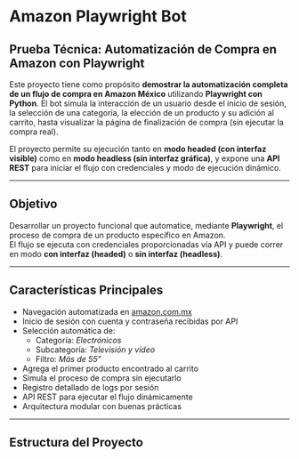 # Amazon Playwright Bot

## Prueba Técnica: Automatización de Compra en Amazon con Playwright

Este proyecto tiene como propósito **demostrar la automatización completa de un flujo de compra en Amazon México** utilizando **Playwright con Python**.
El bot simula la interacción de un usuario desde el inicio de sesión, la selección de una categoría, la elección de un producto y su adición al carrito, hasta visualizar la página de finalización de compra (sin ejecutar la compra real).

El proyecto permite su ejecución tanto en **modo headed (con interfaz visible)** como en **modo headless (sin interfaz gráfica)**, y expone una **API REST** para iniciar el flujo con credenciales y modo de ejecución dinámico.

---

## Objetivo

Desarrollar un proyecto funcional que automatice, mediante **Playwright**, el proceso de compra de un producto específico en Amazon.  
El flujo se ejecuta con credenciales proporcionadas vía API y puede correr en modo **con interfaz (headed)** o **sin interfaz (headless)**.

---

## Características Principales

- Navegación automatizada en [amazon.com.mx](https://www.amazon.com.mx)
- Inicio de sesión con cuenta y contraseña recibidas por API  
- Selección automática de:
  - Categoría: *Electrónicos*
  - Subcategoría: *Televisión y video*
  - Filtro: *Más de 55”*
- Agrega el primer producto encontrado al carrito  
- Simula el proceso de compra sin ejecutarlo  
- Registro detallado de logs por sesión  
- API REST para ejecutar el flujo dinámicamente  
- Arquitectura modular con buenas prácticas

---

## Estructura del Proyecto
